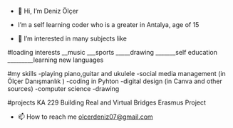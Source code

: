 - 👋 Hi, I’m Deniz Ölçer 
- I’m a self learning coder who is a greater in Antalya, age of 15

- 👀 I’m interested in many subjects like

#loading interests
__music 
___sports
_____drawing
_______self education
_________learning new languages

#my skills
-playing piano,guitar and ukulele
-social media management (in Ölçer Danışmanlık ) 
-coding in Pyhton 
-digital design (in Canva and other sources)
-computer science
-drawing 
 
#projects
KA 229 Building Real and Virtual Bridges Erasmus Project

- 📫 How to reach me olcerdeniz07@gmail.com
